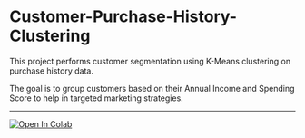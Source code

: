 # Customer-Purchase-History-Clustering

This project performs customer segmentation using K-Means clustering on purchase history data.

The goal is to group customers based on their Annual Income and Spending Score to help in targeted marketing strategies.

---

[![Open In Colab](https://colab.research.google.com/assets/colab-badge.svg)](https://colab.research.google.com/github/Prajwal-Kotian2211/customer-purchase-history-clustering/blob/main/KMeans_Clustering.ipynb)

